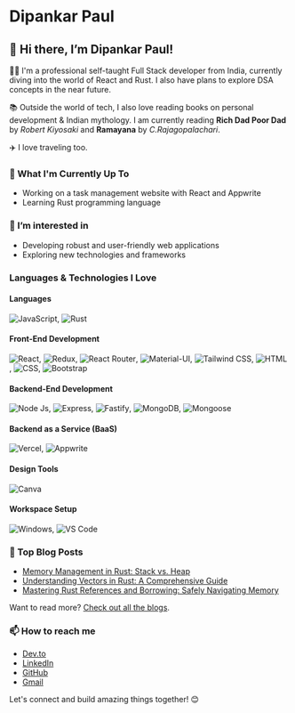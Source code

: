 <!---
dipankarpaul2k/dipankarpaul2k is a ✨ special ✨ repository because its `README.md` (this file) appears on your GitHub profile.
You can click the Preview link to take a look at your changes.
--->
# Dipankar Paul

## 👋 Hi there, I’m Dipankar Paul!

👨‍💻 I'm a professional self-taught Full Stack developer from India, currently diving into the world of React and Rust. I also have plans to explore DSA concepts in the near future.

📚 Outside the world of tech, I also love reading books on personal development & Indian mythology. I am currently reading **Rich Dad Poor Dad** by _Robert Kiyosaki_ and **Ramayana** by _C.Rajagopalachari_.

✈️ I love traveling too.

### 🌱 What I'm Currently Up To
- Working on a task management website with React and Appwrite
- Learning Rust programming language

### 👀 I’m interested in
- Developing robust and user-friendly web applications
- Exploring new technologies and frameworks

### Languages & Technologies I Love

#### Languages
![JavaScript](https://img.shields.io/badge/JavaScript-323330?style=for-the-badge&logo=JavaScript&logoColor=white), 
![Rust](https://img.shields.io/badge/Rust-F3633D?style=for-the-badge&logo=Rust&logoColor=white)

#### Front-End Development
![React](https://img.shields.io/badge/React-20232A?style=for-the-badge&logo=React&logoColor=white), 
![Redux](https://img.shields.io/badge/Redux-593D88?style=for-the-badge&logo=Redux&logoColor=white), 
![React Router](https://img.shields.io/badge/React_Router-CA4245?style=for-the-badge&logo=React-Router&logoColor=white), 
![Material-UI](https://img.shields.io/badge/Material_UI-007ACC?style=for-the-badge&logo=Mui&logoColor=white), 
![Tailwind CSS](https://img.shields.io/badge/Tailwind-007ACC?style=for-the-badge&logo=Tailwind-Css&logoColor=white), 
![HTML](https://img.shields.io/badge/HTML-E34F26?style=for-the-badge&logo=html5&logoColor=white), 
![CSS](https://img.shields.io/badge/CSS-1572B6?style=for-the-badge&logo=css3&logoColor=white), 
![Bootstrap](https://img.shields.io/badge/Bootstrap-563D7C?style=for-the-badge&logo=Bootstrap&logoColor=white)

#### Backend-End Development
![Node Js](https://img.shields.io/badge/Node_Js-417E38?style=for-the-badge&logo=Node.Js&logoColor=white),
![Express](https://img.shields.io/badge/express-242526?style=for-the-badge&logo=express&logoColor=white),
![Fastify](https://img.shields.io/badge/Fastify-242526?style=for-the-badge&logo=Fastify&logoColor=white),
![MongoDB](https://img.shields.io/badge/MongoDB-00ED64?style=for-the-badge&logo=MongoDB&logoColor=white),
![Mongoose](https://img.shields.io/badge/Mongoose-880000?style=for-the-badge&logo=Mongoose&logoColor=white)

#### Backend as a Service (BaaS)
![Vercel](https://img.shields.io/badge/Vercel-000000?style=for-the-badge&logo=Vercel&logoColor=white), 
![Appwrite](https://img.shields.io/badge/Appwrite-FD356D?style=for-the-badge&logo=Appwrite&logoColor=white)

#### Design Tools
![Canva](https://img.shields.io/badge/Canva-007ACC?style=for-the-badge&logo=Canva&logoColor=white)

#### Workspace Setup
![Windows](https://img.shields.io/badge/Windows-007ACC?style=for-the-badge&logo=Windows&logoColor=white), 
![VS Code](https://img.shields.io/badge/VS_Code-007ACC?style=for-the-badge&logo=visual-studio-code&logoColor=white)

### 📝 Top Blog Posts
- [Memory Management in Rust: Stack vs. Heap](https://dev.to/dipankarpaul/memory-management-in-rust-stack-vs-heap-3m45)
- [Understanding Vectors in Rust: A Comprehensive Guide](https://dev.to/dipankarpaul/understanding-vectors-in-rust-a-comprehensive-guide-1j7p)
- [Mastering Rust References and Borrowing: Safely Navigating Memory](https://dev.to/dipankarpaul/mastering-rust-references-and-borrowing-safely-navigating-memory-15d5)

Want to read more? [Check out all the blogs](https://dev.to/dipankarpaul).

### 📫 How to reach me
- [Dev.to](https://dev.to/dipankarpaul)
- [LinkedIn](https://www.linkedin.com/in/iamdipankarpaul/)
- [GitHub](https://github.com/dipankarpaul2k)
- [Gmail](mailto:dipankarpaul.dev@gmail.com)

Let's connect and build amazing things together! 😊
